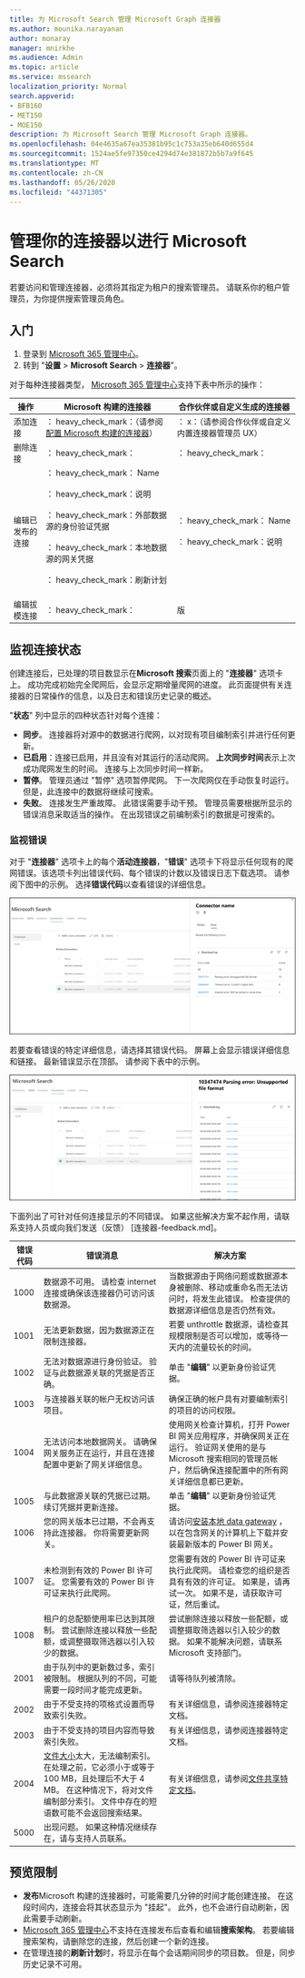 ```yaml
---
title: 为 Microsoft Search 管理 Microsoft Graph 连接器
ms.author: mounika.narayanan
author: monaray
manager: mnirkhe
ms.audience: Admin
ms.topic: article
ms.service: mssearch
localization_priority: Normal
search.appverid:
- BFB160
- MET150
- MOE150
description: 为 Microsoft Search 管理 Microsoft Graph 连接器。
ms.openlocfilehash: 04e4635a67ea35381b95c1c753a35eb640d655d4
ms.sourcegitcommit: 1524ae5fe97350ce4294d74e381872b5b7a9f645
ms.translationtype: MT
ms.contentlocale: zh-CN
ms.lasthandoff: 05/26/2020
ms.locfileid: "44371305"
---
```

# <a name="manage-your-connector-for-microsoft-search"></a>管理你的连接器以进行 Microsoft Search

若要访问和管理连接器，必须将其指定为租户的搜索管理员。 请联系你的租户管理员，为你提供搜索管理员角色。

## <a name="get-started"></a>入门

1. 登录到 [Microsoft 365 管理中心](https://admin.microsoft.com)。
2. 转到 "**设置**  >  **Microsoft Search**  >  **连接器**"。

对于每种连接器类型， [Microsoft 365 管理中心](https://admin.microsoft.com)支持下表中所示的操作：

**操作** | **Microsoft 构建的连接器** | **合作伙伴或自定义生成的连接器**
--- | --- | ---
添加连接 | ： heavy_check_mark：（请参阅[配置 Microsoft 构建的连接器](configure-connector.md)） | ： x：（请参阅合作伙伴或自定义内置连接器管理员 UX）
删除连接 | ： heavy_check_mark： | ： heavy_check_mark：
编辑已发布的连接 | ： heavy_check_mark： Name<br></br> ： heavy_check_mark：说明<br></br> ： heavy_check_mark：外部数据源的身份验证凭据<br></br> ： heavy_check_mark：本地数据源的网关凭据<br></br> ： heavy_check_mark：刷新计划<br></br> | ： heavy_check_mark： Name<br></br> ： heavy_check_mark：说明
编辑拔模连接 | ： heavy_check_mark： | 版

## <a name="monitor-your-connection-status"></a>监视连接状态
创建连接后，已处理的项目数显示在**Microsoft 搜索**页面上的 "**连接器**" 选项卡上。 成功完成初始完全爬网后，会显示定期增量爬网的进度。 此页面提供有关连接器的日常操作的信息，以及日志和错误历史记录的概述。

"**状态**" 列中显示的四种状态针对每个连接：
* **同步**。 连接器将对源中的数据进行爬网，以对现有项目编制索引并进行任何更新。
* **已启用**：连接已启用，并且没有对其运行的活动爬网。 **上次同步时间**表示上次成功爬网发生的时间。 连接与上次同步时间一样新。
* **暂停**。 管理员通过 "暂停" 选项暂停爬网。 下一次爬网仅在手动恢复时运行。 但是，此连接中的数据将继续可搜索。
* **失败**。 连接发生严重故障。 此错误需要手动干预。 管理员需要根据所显示的错误消息采取适当的操作。 在出现错误之前编制索引的数据是可搜索的。

### <a name="monitor-errors"></a>监视错误
对于 "**连接器**" 选项卡上的每个**活动连接器**，"**错误**" 选项卡下将显示任何现有的爬网错误。该选项卡列出错误代码、每个错误的计数以及错误日志下载选项。 请参阅下图中的示例。 选择**错误代码**以查看错误的详细信息。

![选择了连接器的连接器列表，详细信息窗格显示了此连接器的3个错误。](media/errormonitoring1.png)

若要查看错误的特定详细信息，请选择其错误代码。 屏幕上会显示错误详细信息和链接。 最新错误显示在顶部。 请参阅下表中的示例。

![连接器列表，选择了一个连接器，详细信息窗格显示了连接器的错误列表。 ](media/errormonitoring2.png)

下面列出了可针对任何连接显示的不同错误。 如果这些解决方案不起作用，请联系支持人员或向我们发送（反馈） [连接器-feedback.md]。 

**错误代码** | **错误消息** | **解决方案**
--- | --- | ---
1000 | 数据源不可用。 请检查 internet 连接或确保该连接器仍可访问该数据源。 | 当数据源由于网络问题或数据源本身被删除、移动或重命名而无法访问时，将发生此错误。 检查提供的数据源详细信息是否仍然有效。
1001 | 无法更新数据，因为数据源正在限制连接器。 | 若要 unthrottle 数据源，请检查其规模限制是否可以增加，或等待一天内的流量较长的时间。
1002 | 无法对数据源进行身份验证。 验证与此数据源关联的凭据是否正确。 | 单击 "**编辑**" 以更新身份验证凭据。
1003 | 与连接器关联的帐户无权访问该项目。 |  确保正确的帐户具有对要编制索引的项目的访问权限。
1004 | 无法访问本地数据网关。 请确保网关服务正在运行，并且在连接配置中更新了网关详细信息。 | 使用网关检查计算机，打开 Power BI 网关应用程序，并确保网关正在运行。 验证网关使用的是与 Microsoft 搜索相同的管理员帐户，然后确保连接配置中的所有网关详细信息都已更新。 
1005 | 与此数据源关联的凭据已过期。 续订凭据并更新连接。 | 单击 "**编辑**" 以更新身份验证凭据。 
1006 | 您的网关版本已过期，不会再支持此连接器。 你将需要更新网关。 | 请访问[安装本地 data gateway](https://docs.microsoft.com/data-integration/gateway/service-gateway-install) ，以在包含网关的计算机上下载并安装最新版本的 Power BI 网关。
1007 | 未检测到有效的 Power BI 许可证。 您需要有效的 Power BI 许可证来执行此爬网。 | 您需要有效的 Power BI 许可证来执行此爬网。 请检查您的组织是否具有有效的许可证。 如果是，请再试一次。 如果不是，请获取许可证，然后重试。
1008 | 租户的总配额使用率已达到其限制。 尝试删除连接以释放一些配额，或调整摄取筛选器以引入较少的数据。 | 尝试删除连接以释放一些配额，或调整摄取筛选器以引入较少的数据。 如果不能解决问题，请联系 Microsoft 支持部门。
2001 | 由于队列中的更新数过多，索引被限制。 根据队列的不同，可能需要一段时间才能完成更新。 | 请等待队列被清除。
2002 | 由于不受支持的项格式设置而导致索引失败。 | 有关详细信息，请参阅连接器特定文档。
2003 | 由于不受支持的项目内容而导致索引失败。 | 有关详细信息，请参阅连接器特定文档。 
2004 | [文件大小](https://docs.microsoft.com/microsoftsearch/file-share-connector#content-requirements)太大，无法编制索引。 在处理之前，它必须小于或等于 100 MB，且处理后不大于 4 MB。 在这种情况下，将对文件编制部分索引。 文件中存在的短语数可能不会返回搜索结果。 | 有关详细信息，请参阅[文件共享特定文档](https://docs.microsoft.com/MicrosoftSearch/file-share-connector#content-requirements)。
5000 | 出现问题。 如果这种情况继续存在，请与支持人员联系。 | 

## <a name="preview-limitations"></a>预览限制
* **发布**Microsoft 构建的连接器时，可能需要几分钟的时间才能创建连接。 在这段时间内，连接会将其状态显示为 "挂起"。 此外，也不会进行自动刷新，因此需要手动刷新。
* [Microsoft 365 管理中心](https://admin.microsoft.com)不支持在连接发布后查看和编辑**搜索架构**。 若要编辑搜索架构，请删除您的连接，然后创建一个新的连接。
* 在管理连接的**刷新计划**时，将显示在每个会话期间同步的项目数。 但是，同步历史记录不可用。
